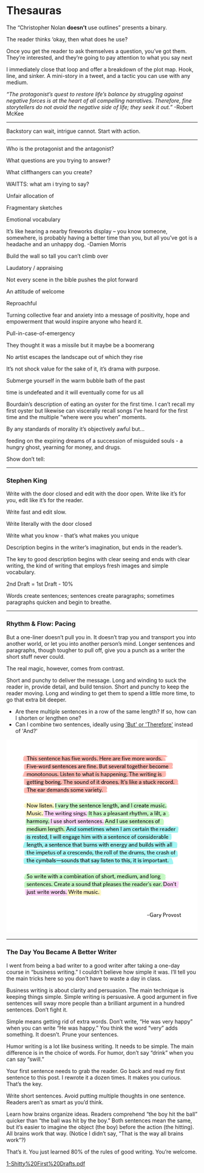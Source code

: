 # Thesauras

The “Christopher Nolan **doesn’t** use outlines” presents a binary.

The reader thinks ‘okay, then what does he use?

Once you get the reader to ask themselves a question, you’ve got them. They’re interested, and they’re going to pay attention to what you say next

I immediately close that loop and offer a breakdown of the plot map. Hook, line, and sinker. A mini-story in a tweet, and a tactic you can use with any medium.

*“The protagonist’s quest to restore life’s balance by struggling against negative forces is at the heart of all compelling narratives. Therefore, fine storytellers do not avoid the negative side of life; they seek it out.”* -Robert McKee

---

Backstory can wait, intrigue cannot. Start with action. 

---

Who is the protagonist and the antagonist?

What questions are you trying to answer?

What cliffhangers can you create?

WAITTS: what am i trying to say?

Unfair allocation of

Fragmentary sketches 

Emotional vocabulary 

It’s like hearing a nearby fireworks display – you know someone, somewhere, is probably having a better time than you, but all you’ve got is a headache and an unhappy dog. -Damien Morris

Build the wall so tall you can’t climb over 

Laudatory / appraising

Not every scene in the bible pushes the plot forward

An attitude of welcome

Reproachful

Turning collective fear and anxiety into a message of positivity, hope and empowerment that would inspire anyone who heard it.

Pull-in-case-of-emergency

They thought it was a missile but it maybe be a boomerang

No artist escapes the landscape out of which they rise

It’s not shock value for the sake of it, it’s drama with purpose.

Submerge yourself in the warm bubble bath of the past

time is undefeated and it will eventually come for us all

Bourdain’s description of eating an oyster for the first time. I can’t recall my first oyster but likewise can viscerally recall songs I’ve heard for the first time and the multiple “where were you when” moments.

By any standards of morality it’s objectively awful but…

feeding on the expiring dreams of a succession of misguided souls - a hungry ghost, yearning for money, and drugs.

Show don’t tell: 

---

### Stephen King

Write with the door closed and edit with the door open. Write like it’s for you, edit like it’s for the reader.

Write fast and edit slow.

Write literally with the door closed

Write what you know - that’s what makes you unique

Description begins in the writer’s imagination, but ends in the reader’s.

The key to good description begins with clear seeing and ends with clear writing, the kind of writing that employs fresh images and simple vocabulary.

2nd Draft = 1st Draft - 10%

Words create sentences; sentences create paragraphs; sometimes paragraphs quicken and begin to breathe.

---

### Rhythm & Flow: Pacing

But a one-liner doesn’t pull you in. It doesn’t trap you and transport you into another world, or let you into another person’s mind. Longer sentences and paragraphs, though tougher to pull off, give you a punch as a writer the short stuff never could.

The real magic, however, comes from contrast.

Short and punchy to deliver the message. Long and winding to suck the reader in, provide detail, and build tension. Short and punchy to keep the reader moving. Long and winding to get them to spend a little more time, to go that extra bit deeper.

- Are there multiple sentences in a row of the same length? If so, how can I shorten or lengthen one?
- Can I combine two sentences, ideally using ['But' or 'Therefore'](https://link.mail.beehiiv.com/ss/c/Od9SVC-Qxin6O8-fpSu19No37SnQX0S7R15fxKWEviFKC7gL99RBruROcTvyeoamRML4gGN5-nTE_ddoyQGHpVrq0ZO0ENUGsi87w6XTaAMiHIJIO-IYvEjHYQbCsfP648yvc9bryqzJra43SzuZRdHaq9gHevcUuxFWy99l9Babq3PLICsjjshWtBFmSIysS4G4s3ZiMj6rnaOtzu6S3UvbQXH9CmXxBE6wy5sdMd-wSvO97kKIpa--EeRfnlKQ6Ghk6FkHUOTXl9FPxwG3-odPflLyW4ivlMoCQ_A-71oKkSohwLuZCh5J23nVlQ5gZF-Oaa885CN1ga-Llab_IB1vX6SFv5SQXNVLsP8n_JzEILae5PXhYduUAPmXO_-kmBnCXGzznIo3kGFEp9FLIjVdOoWnKw7zhBDc3RBhSllAILObUoBtHdtHFJrihSj1r6pqP0qJbUdP77Ozhk4KdKN-HPk9tkbr-AL5cFdkPSWYZIrrEKuHG1J1i-e1hhQ3/3vr/DoLwsAiuRBmhj2tDx86tBg/h12/elQuBgNanY0_B_MDeqkP0e6Dum--YgsdcdIN7NUFUoA) instead of 'And?'

![https___media.beehiiv.com_cdn-cgi_image_fit=scale-down,format=auto,onerror=redirect,quality=80_uploads_asset_file_ef56b243-f8eb-43c9-8c67-c52c0138c942_image.png](Thesauras%204279b1513be642ecab78bd28be636210/https___media.beehiiv.com_cdn-cgi_image_fitscale-downformatautoonerrorredirectquality80_uploads_asset_file_ef56b243-f8eb-43c9-8c67-c52c0138c942_image.png)

---

### **The Day You Became A Better Writer**

I went from being a bad writer to a good writer after taking a one-day course in “business writing.” I couldn’t believe how simple it was. I’ll tell you the main tricks here so you don’t have to waste a day in class.

Business writing is about clarity and persuasion. The main technique is keeping things simple. Simple writing is persuasive. A good argument in five sentences will sway more people than a brilliant argument in a hundred sentences. Don’t fight it.

Simple means getting rid of extra words. Don’t write, “He was very happy” when you can write “He was happy.” You think the word “very” adds something. It doesn’t. Prune your sentences.

Humor writing is a lot like business writing. It needs to be simple. The main difference is in the choice of words. For humor, don’t say “drink” when you can say “swill.”

Your first sentence needs to grab the reader. Go back and read my first sentence to this post. I rewrote it a dozen times. It makes you curious. That’s the key.

Write short sentences. Avoid putting multiple thoughts in one sentence. Readers aren’t as smart as you’d think.

Learn how brains organize ideas. Readers comprehend “the boy hit the ball” quicker than “the ball was hit by the boy.” Both sentences mean the same, but it’s easier to imagine the object (the boy) before the action (the hitting). All brains work that way. (Notice I didn’t say, “That is the way all brains work”?)

That’s it. You just learned 80% of the rules of good writing. You’re welcome.

[1-Shitty%20First%20Drafts.pdf](https://wrd.as.uky.edu/sites/default/files/1-Shitty%20First%20Drafts.pdf)